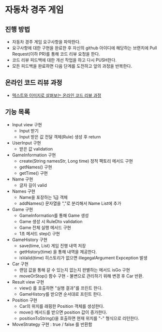 # 자동차 경주 게임
## 진행 방법
* 자동차 경주 게임 요구사항을 파악한다.
* 요구사항에 대한 구현을 완료한 후 자신의 github 아이디에 해당하는 브랜치에 Pull Request(이하 PR)를 통해 코드 리뷰 요청을 한다.
* 코드 리뷰 피드백에 대한 개선 작업을 하고 다시 PUSH한다.
* 모든 피드백을 완료하면 다음 단계를 도전하고 앞의 과정을 반복한다.

## 온라인 코드 리뷰 과정
* [텍스트와 이미지로 살펴보는 온라인 코드 리뷰 과정](https://github.com/next-step/nextstep-docs/tree/master/codereview)

## 기능 목록
- Input view 구현
    - Input 받기
    - Input 받은 값 전달 객체(Rule) 생성 후 return
- UserInput 구현
  - 받은 값 validation
- GameInformation 구현
  - create(String namesStr, Long time) 정적 팩토리 메서드 구현
  - getNames() 구현
  - getTime() 구현
- Name 구현
  - 글자 길이 valid
- Names 구현
  - Name을 포장하는 1급 객체
  - addNames() 문자열을 ","로 분리해서 Name List에 추가 
- Game 구현
  - GameInformation를 통해 Game 생성
  - Game 생성 시 RuleDto validation  
  - Game 전체 실행 메서드 구현
  - 1초 메서드 step() 구현
- GameHistory 구현
   - save(time, List<Long>) 게임 진행 내역 저장
   - getHistory(time) 을 통해 내역을 제공한다.
   - isValid(time) 히스토리가 없으면 illegegalArgument Expception 발생
- Car 구현
  - 랜덤 값을 통해 갈 수 있는지 없는지 판별하는 메서드 isGo 구현
  - moveOrStop() 함수 구현 - 불변으로 관리하기 위해 변경 후 Car 반환.
- Result view 구현
  - view() 를 호출하면 "실행 결과"를 프린트 한다.
  - GameHistory를 받으면 순서대로 프린트 한다.
- Position 구현
  - Car의 위치를 래핑한 Position 객체를 생성한다.
  - move() 메서드를 받으면 position 값이 증가한다.
  - positionToString()을 호출하면 현재 위치를 "-" 형식으로 리턴한다.
- MoveStrategy 구현 : true / false 를 반환함